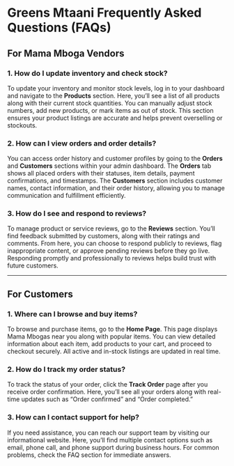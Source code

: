 
# Greens Mtaani Frequently Asked Questions (FAQs)

## For Mama Mboga Vendors

### 1. How do I update inventory and check stock?

To update your inventory and monitor stock levels, log in to your dashboard and navigate to the **Products** section. Here, you’ll see a list of all products along with their current stock quantities. You can manually adjust stock numbers, add new products, or mark items as out of stock. This section ensures your product listings are accurate and helps prevent overselling or stockouts.

### 2. How can I view orders and order details?

You can access order history and customer profiles by going to the **Orders** and **Customers** sections within your admin dashboard. The **Orders** tab shows all placed orders with their statuses, item details, payment confirmations, and timestamps. The **Customers** section includes customer names, contact information, and their order history, allowing you to manage communication and fulfillment efficiently.

### 3. How do I see and respond to reviews?

To manage product or service reviews, go to the **Reviews** section. You’ll find feedback submitted by customers, along with their ratings and comments. From here, you can choose to respond publicly to reviews, flag inappropriate content, or approve pending reviews before they go live. Responding promptly and professionally to reviews helps build trust with future customers.

---

## For Customers

### 1. Where can I browse and buy items?

To browse and purchase items, go to the **Home Page**. This page displays Mama Mbogas near you along with popular items. You can view detailed information about each item, add products to your cart, and proceed to checkout securely. All active and in-stock listings are updated in real time.

### 2. How do I track my order status?

To track the status of your order, click the **Track Order** page after you receive order confirmation. Here, you’ll see all your orders along with real-time updates such as “Order confirmed” and “Order completed.”

### 3. How can I contact support for help?

If you need assistance, you can reach our support team by visiting our informational website. Here, you’ll find multiple contact options such as email, phone call, and phone support during business hours. For common problems, check the FAQ section for immediate answers.

